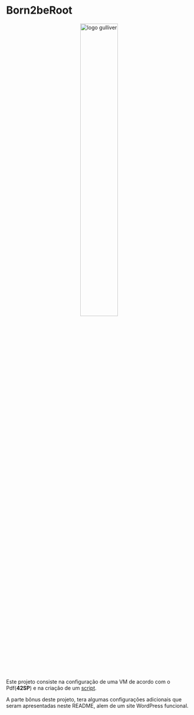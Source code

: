 # Born2beRoot
<div align="center" >
  <img width="45%" src="https://user-images.githubusercontent.com/37550557/200716924-b51f7b4e-7242-4ae9-859e-13584512843f.png" title="logo gulliver" />
</div>

Este projeto consiste na configuração de uma VM de acordo com o Pdf(**42SP**) e na criação de um [script](https://github.com/luciana-pereira/born2beroot/blob/master/monitoring.sh).

A parte bônus deste projeto, tera algumas configurações adicionais que seram apresentadas neste README, alem de um site WordPress funcional.


